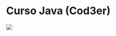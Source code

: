 # Curso Java  (Cod3er)
 <img src="https://img.shields.io/badge/Java-ED8B00?style=for-the-badge&logo=java&logoColor=white"/>

